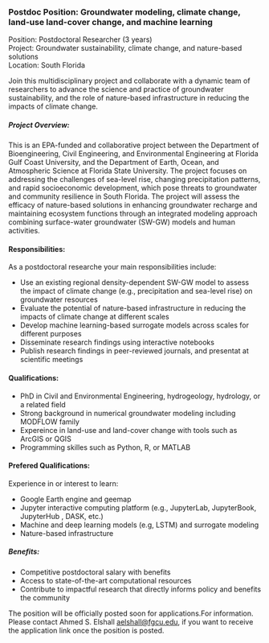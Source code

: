 ### Postdoc Position: Groundwater modeling, climate change, land-use land-cover change, and machine learning

Position: Postdoctoral Researcher (3 years)<br>
Project: Groundwater sustainability, climate change, and nature-based solutions <br>
Location: South Florida <br>

Join this multidisciplinary project and collaborate with a dynamic team of researchers to advance the science and practice of groundwater sustainability, and the role of nature-based infrastructure in reducing the impacts of climate change.   

##### Project Overview:
This is an EPA-funded and collaborative project between the Department of Bioengineering, Civil Engineering, and Environmental Engineering at Florida Gulf Coast University, and the Department of Earth, Ocean, and Atmospheric Science at Florida State University. The project focuses on addressing the challenges of sea-level rise, changing precipitation patterns, and rapid socioeconomic development, which pose threats to groundwater and community resilience in South Florida. The project will assess the efficacy of nature-based solutions in enhancing groundwater recharge and maintaining ecosystem functions through an integrated modeling approach combining surface-water groundwater (SW-GW) models and human activities.

#### Responsibilities:
As a postdoctoral researche your main responsibilities include:
- Use an existing regional density-dependent SW-GW model to assess the impact of climate change (e.g., precipitation and sea-level rise) on groundwater resources 
- Evaluate the potential of nature-based infrastructure in reducing the impacts of climate change at different scales
- Develop machine learning-based surrogate models across scales for different purposes 
- Disseminate research findings using interactive notebooks
- Publish research findings in peer-reviewed journals, and presentat at scientific meetings
  
#### Qualifications:
- PhD in Civil and Environmental Engineering, hydrogeology, hydrology, or a related field
- Strong background in numerical groundwater modeling including MODFLOW family
- Expereince in land-use and land-cover change with tools such as ArcGIS or QGIS
- Programming skilles such as Python, R, or MATLAB

#### Prefered Qualifications:
Experience in or interest to learn:
- Google Earth engine and geemap
- Jupyter interactive computing platform (e.g., JupyterLab, JupyterBook, JupyterHub , DASK, etc.)
- Machine and deep learning models (e.g, LSTM) and surrogate modeling
- Nature-based infrastructure

##### Benefits:
- Competitive postdoctoral salary with benefits
- Access to state-of-the-art computational resources 
- Contribute to impactful research that directly informs policy and benefits the community 

The position will be officially posted soon for applications.For information. Please contact Ahmed S. Elshall [aelshall@fgcu.edu](mailto:aelshall@fgcu.edu), if you want to receive the application link once the position is posted.
